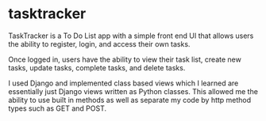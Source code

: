# tasktracker

TaskTracker is a To Do List app with a simple front end UI that allows users the ability to register, login, and access their own tasks.

Once logged in, users have the ability to view their task list, create new tasks, update tasks, complete tasks, and delete tasks. 

I used Django and implemented class based views which I learned are essentially just Django views written as Python classes. This allowed me the ability to use built in methods as well as separate my code by http method types such as GET and POST.
